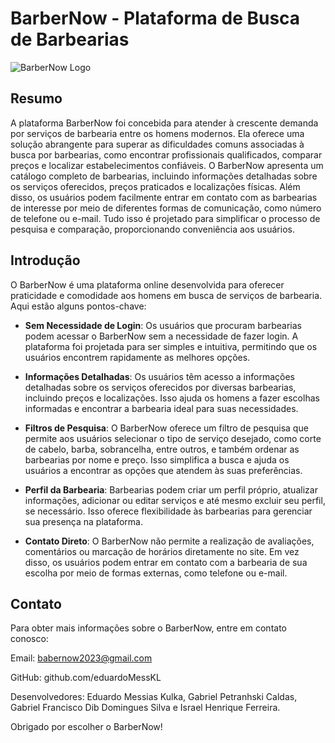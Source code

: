 # BarberNow - Plataforma de Busca de Barbearias

![BarberNow Logo](https://i.imgur.com/7B8oKMsm.png)

## Resumo

A plataforma BarberNow foi concebida para atender à crescente demanda por serviços de barbearia entre os homens modernos. Ela oferece uma solução abrangente para superar as dificuldades comuns associadas à busca por barbearias, como encontrar profissionais qualificados, comparar preços e localizar estabelecimentos confiáveis. O BarberNow apresenta um catálogo completo de barbearias, incluindo informações detalhadas sobre os serviços oferecidos, preços praticados e localizações físicas. Além disso, os usuários podem facilmente entrar em contato com as barbearias de interesse por meio de diferentes formas de comunicação, como número de telefone ou e-mail. Tudo isso é projetado para simplificar o processo de pesquisa e comparação, proporcionando conveniência aos usuários.

## Introdução

O BarberNow é uma plataforma online desenvolvida para oferecer praticidade e comodidade aos homens em busca de serviços de barbearia. Aqui estão alguns pontos-chave:

- **Sem Necessidade de Login**: Os usuários que procuram barbearias podem acessar o BarberNow sem a necessidade de fazer login. A plataforma foi projetada para ser simples e intuitiva, permitindo que os usuários encontrem rapidamente as melhores opções.

- **Informações Detalhadas**: Os usuários têm acesso a informações detalhadas sobre os serviços oferecidos por diversas barbearias, incluindo preços e localizações. Isso ajuda os homens a fazer escolhas informadas e encontrar a barbearia ideal para suas necessidades.

- **Filtros de Pesquisa**: O BarberNow oferece um filtro de pesquisa que permite aos usuários selecionar o tipo de serviço desejado, como corte de cabelo, barba, sobrancelha, entre outros, e também ordenar as barbearias por nome e preço. Isso simplifica a busca e ajuda os usuários a encontrar as opções que atendem às suas preferências.

- **Perfil da Barbearia**: Barbearias podem criar um perfil próprio, atualizar informações, adicionar ou editar serviços e até mesmo excluir seu perfil, se necessário. Isso oferece flexibilidade às barbearias para gerenciar sua presença na plataforma.

- **Contato Direto**: O BarberNow não permite a realização de avaliações, comentários ou marcação de horários diretamente no site. Em vez disso, os usuários podem entrar em contato com a barbearia de sua escolha por meio de formas externas, como telefone ou e-mail.

## Contato
Para obter mais informações sobre o BarberNow, entre em contato conosco:

Email: babernow2023@gmail.com

GitHub: github.com/eduardoMessKL

Desenvolvedores: Eduardo Messias Kulka, Gabriel Petranhski Caldas, Gabriel Francisco Dib Domingues Silva e Israel Henrique Ferreira.

Obrigado por escolher o BarberNow!

